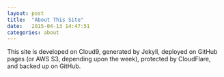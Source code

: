 ```yaml
---
layout: post
title:  "About This Site"
date:   2015-04-13 14:47:51
categories: about
---
```

This site is developed on Cloud9, generated by Jekyll, deployed on GitHub pages (or AWS S3, depending upon the week), protected by CloudFlare, and backed up on GitHub.
